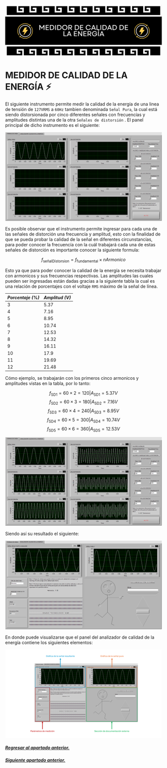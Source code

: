 <div>
  <img src="../../assets/imgs/01 - MCE/header.png"/>
</div>

# MEDIDOR DE CALIDAD DE LA ENERGÍA :zap:

El siguiente instrumento permite medir la calidad de la energía de una linea de tensión de `127VRMS` a `60Hz` tambien denominada `Señal Pura`, la cual está siendo distorsionada por cinco diferentes señales con frecuencías y amplitudes distintas una de la otra `Señales de distorsión` . El panel principal de dicho instrumento es el siguiente:

<div><img src="/assets/imgs/01 - MCE/FP_1.png"></div>

Es posible observar que el instrumento permite ingresar para cada una de las señales de distorción una frecuencía y amplitud, esto con la finalidad de que se pueda probar la calidad de la señal en diferentes circunstancías, para poder conocer la frecuencía con la cuál trabajará cada una de estas señales de distorción es importante conocer la siguiente formula:

$$ f_{\text{señalDistorsion}} = f_{\text{fundamental}} \times nArmonico $$

Esto ya que para poder conocer la calidad de la energía se necesita trabajar con armonicos y sus frecuencias respectivas. Las amplitudes las cuales pueden ser ingresadas están dadas gracias a la siguiente tabla la cual es una relación de porcentajes con el voltaje `RMS` máximo de la señal de línea.

| **_Porcentaje (%)_** | **_Amplitud (V)_** |
|----------------------|--------------------|
| 3                    | 5.37               |
| 4                    | 7.16               |
| 5                    | 8.95               |
| 6                    | 10.74              |
| 7                    | 12.53              |
| 8                    | 14.32              |
| 9                    | 16.11              |
| 10                   | 17.9               |
| 11                   | 19.69              |
| 12                   | 21.48              |

Cómo ejemplo, se trabajarán con los primeros cinco armonicos y amplitudes vistas en la tabla, por lo tanto:

$$ f_{\text{SD1}} = 60 \times 2 = 120 | A_{\text{SD1}} = 5.37V$$
$$ f_{\text{SD2}} = 60 \times 3 = 180 | A_{\text{SD2}} = 7.16V$$
$$ f_{\text{SD3}} = 60 \times 4 = 240 | A_{\text{SD3}} = 8.95V$$
$$ f_{\text{SD4}} = 60 \times 5 = 300 | A_{\text{SD4}} = 10.74V$$
$$ f_{\text{SD5}} = 60 \times 6 = 360 | A_{\text{SD5}} = 12.53V$$

<div><img src="/assets/imgs/01 - MCE/FP_2.png"></div>

Siendo así su resultado el siguiente:

<div><img src="/assets/imgs/01 - MCE/FP_3.png"></div>

En donde puede visualizarse que el panel del analizador de calidad de la energía contiene los siguientes elementos:

<div><img src="/assets/imgs/01 - MCE/FP_4.png"></div>

##### <a href="/README.md">Regresar al apartado anterior.</a>
##### <a href="/README.md">Siguiente apartado anterior.</a>